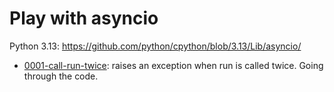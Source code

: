 Play with asyncio
=====================

Python 3.13: https://github.com/python/cpython/blob/3.13/Lib/asyncio/

- [0001-call-run-twice](./0001-call-run-twice): raises an exception when run is called twice. Going through the code.
